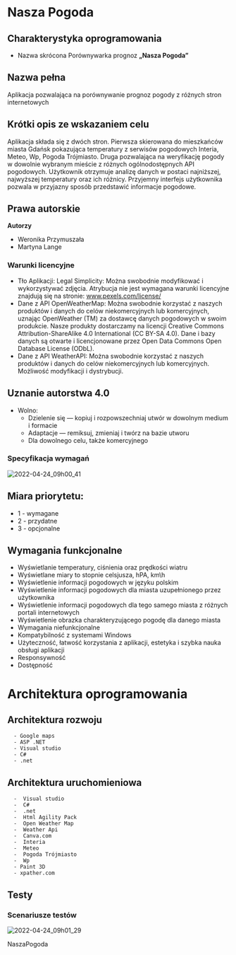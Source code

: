 # Nasza Pogoda



## Charakterystyka oprogramowania
- Nazwa skrócona
Porównywarka prognoz **„Nasza Pogoda”**


## Nazwa pełna
Aplikacja pozwalająca na porównywanie prognoz pogody z różnych stron internetowych


## Krótki opis ze wskazaniem celu
Aplikacja składa się z dwóch stron. Pierwsza skierowana do mieszkańców miasta Gdańsk pokazująca temperatury z serwisów pogodowych Interia, Meteo, Wp, Pogoda Trójmiasto. Druga pozwalająca na weryfikację pogody w dowolnie wybranym mieście z różnych ogólnodostępnych API pogodowych. Użytkownik otrzymuje analizę danych w postaci najniższej, najwyższej temperatury oraz ich różnicy.
Przyjemny interfejs użytkownika pozwala w przyjazny sposób przedstawić informacje pogodowe.




## Prawa autorskie
**Autorzy**

- Weronika Przymuszała
- Martyna Lange

### Warunki licencyjne
   - Tło Aplikacji: Legal Simplicity: Można swobodnie modyfikować i wykorzystywać zdjęcia. Atrybucja nie jest wymagana warunki licencyjne znajdują się na stronie: www.pexels.com/license/
   - Dane z API OpenWeatherMap: Można swobodnie korzystać z naszych produktów i danych do celów niekomercyjnych lub komercyjnych, uznając OpenWeather (TM) za dostawcę danych pogodowych w swoim produkcie. Nasze produkty dostarczamy na licencji Creative Commons Attribution-ShareAlike 4.0 International (CC BY-SA 4.0).
Dane i bazy danych są otwarte i licencjonowane przez Open Data Commons Open Database License (ODbL).
   - Dane z API WeatherAPI: Można swobodnie korzystać z naszych produktów i danych do celów niekomercyjnych lub komercyjnych. Możliwość modyfikacji i dystrybucji.
## Uznanie autorstwa 4.0
 - Wolno:
      - Dzielenie się — kopiuj i rozpowszechniaj utwór w dowolnym medium i formacie
      - Adaptacje — remiksuj, zmieniaj i twórz na bazie utworu
      - Dla dowolnego celu, także komercyjnego

### Specyfikacja wymagań

![2022-04-24_09h00_41](https://user-images.githubusercontent.com/26117702/164960959-1b4df057-43e1-4f0a-9b91-e28f43c676ac.png)

## Miara priorytetu:
- 1 - wymagane
- 2 - przydatne
- 3 - opcjonalne

##  Wymagania funkcjonalne
- Wyświetlanie temperatury, ciśnienia oraz prędkości wiatru
- Wyświetlane miary to stopnie celsjusza, hPA, km\h
- Wyświetlenie informacji pogodowych w języku polskim
- Wyświetlenie informacji pogodowych dla miasta uzupełnionego przez użytkownika
- Wyświetlenie informacji pogodowych dla tego samego miasta z różnych portali internetowych
- Wyświetlenie obrazka charakteryzującego pogodę dla danego miasta
- Wymagania niefunkcjonalne
- Kompatybilność z systemami Windows
- Użyteczność, łatwość korzystania z aplikacji, estetyka i szybka nauka obsługi aplikacji
- Responsywność 
- Dostępność


# Architektura oprogramowania
## Architektura rozwoju
      - Google maps
      - ASP .NET 
      - Visual studio
      - C#
      - .net
## Architektura uruchomieniowa
      -  Visual studio
      -  C#
      -  .net
      -  Html Agility Pack
      -  Open Weather Map
      -  Weather Api
      -  Canva.com
      -  Interia
      -  Meteo
      -  Pogoda Trójmiasto
      -  Wp
      - Paint 3D
      - xpather.com
## Testy

### Scenariusze testów

![2022-04-24_09h01_29](https://user-images.githubusercontent.com/26117702/164960970-68b24c75-f5da-46f6-b23b-74534a00a203.png)

<p>NaszaPogoda</p>
